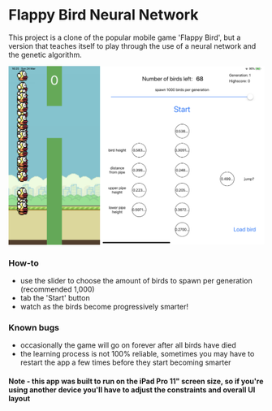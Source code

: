 # Flappy Bird Neural Network
This project is a clone of the popular mobile game 'Flappy Bird', but a version that teaches itself to play through the use of a neural network and the genetic algorithm.

![](screenshot.png)

### How-to
- use the slider to choose the amount of birds to spawn per generation (recommended 1,000)
- tab the 'Start' button
- watch as the birds become progressively smarter!

### Known bugs
- occasionally the game will go on forever after all birds have died
- the learning process is not 100% reliable, sometimes you may have to restart the app a few times before they start becoming smarter

#### Note - this app was built to run on the iPad Pro 11" screen size, so if you're using another device you'll have to adjust the constraints and overall UI layout
